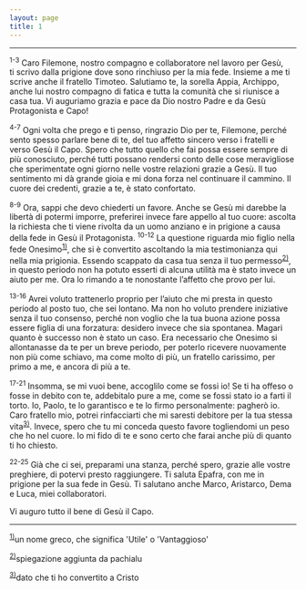 ```yaml
---
layout: page
title: 1
---
```

 
------------------------------------------------------------------------

<sup>1-3</sup> Caro Filemone, nostro compagno e collaboratore nel lavoro
per Gesù,  
ti scrivo dalla prigione dove sono rinchiuso per la mia fede. Insieme a
me ti scrive anche il fratello Timoteo. Salutiamo te, la sorella Appia,
Archippo, anche lui nostro compagno di fatica e tutta la comunità che si
riunisce a casa tua. Vi auguriamo grazia e pace da Dio nostro Padre e da
Gesù Protagonista e Capo!

<sup>4-7</sup> Ogni volta che prego e ti penso, ringrazio Dio per te,
Filemone, perché sento spesso parlare bene di te, del tuo affetto
sincero verso i fratelli e verso Gesù il Capo. Spero che tutto quello
che fai possa essere sempre di più conosciuto, perché tutti possano
rendersi conto delle cose meravigliose che sperimentate ogni giorno
nelle vostre relazioni grazie a Gesù. Il tuo sentimento mi dà grande
gioia e mi dona forza nel continuare il cammino. Il cuore dei credenti,
grazie a te, è stato confortato.

<sup>8-9</sup> Ora, sappi che devo chiederti un favore. Anche se Gesù mi
darebbe la libertà di potermi imporre, preferirei invece fare appello al
tuo cuore: ascolta la richiesta che ti viene rivolta da un uomo anziano
e in prigione a causa della fede in Gesù il Protagonista.
<sup>10-12</sup> La questione riguarda mio figlio nella fede
Onesimo<sup>[1)](#fn__1)</sup>,
che si è convertito ascoltando la mia testimonianza qui nella mia
prigionia. Essendo scappato da casa tua senza il tuo
permesso<sup>[2)](#fn__2)</sup>,
in questo periodo non ha potuto esserti di alcuna utilità ma è stato
invece un aiuto per me. Ora lo rimando a te nonostante l’affetto che
provo per lui.

<sup>13-16</sup> Avrei voluto trattenerlo proprio per l’aiuto che mi
presta in questo periodo al posto tuo, che sei lontano. Ma non ho voluto
prendere iniziative senza il tuo consenso, perché non voglio che la tua
buona azione possa essere figlia di una forzatura: desidero invece che
sia spontanea. Magari quanto è successo non è stato un caso. Era
necessario che Onesimo si allontanasse da te per un breve periodo, per
poterlo ricevere nuovamente non più come schiavo, ma come molto di più,
un fratello carissimo, per primo a me, e ancora di più a te.

<sup>17-21</sup> Insomma, se mi vuoi bene, accoglilo come se fossi io!
Se ti ha offeso o fosse in debito con te, addebitalo pure a me, come se
fossi stato io a farti il torto. Io, Paolo, te lo garantisco e te lo
firmo personalmente: pagherò io. Caro fratello mio, potrei rinfacciarti
che mi saresti debitore per la tua stessa
vita<sup>[3)](#fn__3)</sup>.
Invece, spero che tu mi conceda questo favore togliendomi un peso che ho
nel cuore. Io mi fido di te e sono certo che farai anche più di quanto
ti ho chiesto.

<sup>22-25</sup> Già che ci sei, preparami una stanza, perché spero,
grazie alle vostre preghiere, di potervi presto raggiungere. Ti saluta
Epafra, con me in prigione per la sua fede in Gesù. Ti salutano anche
Marco, Aristarco, Dema e Luca, miei collaboratori.

Vi auguro tutto il bene di Gesù il Capo.

--------------------------------

<sup>[1)](#fnt__1)</sup>un nome greco, che significa 'Utile' o 'Vantaggioso'

<sup>[2)](#fnt__2)</sup>spiegazione aggiunta da pachialu

<sup>[3)](#fnt__3)</sup>dato che ti ho convertito a Cristo
